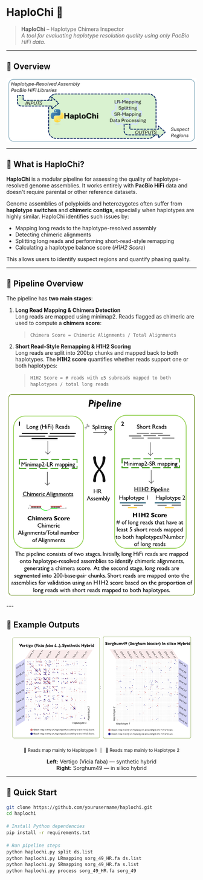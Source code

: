 # HaploChi 🧬

> **HaploChi** – Haplotype Chimera Inspector  
> *A tool for evaluating haplotype resolution quality using only PacBio HiFi data.*

---

## 🔷 Overview

<p align="center">
  <img src="docs/haplochi_pipeline.png" alt="HaploChi Overview" width="700"/>
</p>

---

## 📖 What is HaploChi?

**HaploChi** is a modular pipeline for assessing the quality of haplotype-resolved genome assemblies. It works entirely with **PacBio HiFi** data and doesn't require parental or other reference datasets.

Genome assemblies of polyploids and heterozygotes often suffer from **haplotype switches** and **chimeric contigs**, especially when haplotypes are highly similar. HaploChi identifies such issues by:

- Mapping long reads to the haplotype-resolved assembly
- Detecting chimeric alignments
- Splitting long reads and performing short-read-style remapping
- Calculating a haplotype balance score (*H1H2 Score*)

This allows users to identify suspect regions and quantify phasing quality.

---

## 🧬 Pipeline Overview
The pipeline has **two main stages**:

1. **Long Read Mapping & Chimera Detection**  
   Long reads are mapped using minimap2. Reads flagged as chimeric are used to compute a **chimera score**:
   > `Chimera Score = Chimeric Alignments / Total Alignments`

2. **Short Read-Style Remapping & H1H2 Scoring**  
   Long reads are split into 200bp chunks and mapped back to both haplotypes. The **H1H2 score** quantifies whether reads support one or both haplotypes:
   > `H1H2 Score = # reads with ≥5 subreads mapped to both haplotypes / total long reads`
   
<p align="center">
  <img src="docs/haplochi_pipeline_alg.png" alt="Pipeline Algorithm" width="700"/>
</p>
---

## 🧪 Example Outputs

<div align="center">
  <img src="docs/vertigo.png" alt="Vertigo (Vicia faba L.) – Synthetic Hybrid" width="47%"/>
  <img src="docs/sorg_49.png" alt="Sorghum49 (Sorghum bicolor) – In Silico Hybrid" width="47%"/>
</div>

<p align="center">
  <sub>
    🔴 Reads map mainly to Haplotype 1 &nbsp; | &nbsp;
    🔵 Reads map mainly to Haplotype 2
  </sub>
</p>

<p align="center">
  <b>Left:</b> Vertigo (Vicia faba) — synthetic hybrid <br/>
  <b>Right:</b> Sorghum49 — in silico hybrid
</p>

---

## 🚀 Quick Start

```bash
git clone https://github.com/yourusername/haplochi.git
cd haplochi

# Install Python dependencies
pip install -r requirements.txt

# Run pipeline steps
python haplochi.py split ds.list
python haplochi.py LRmapping sorg_49_HR.fa ds.list
python haplochi.py SRmapping sorg_49_HR.fa s.list
python haplochi.py process sorg_49_HR.fa sorg_49
